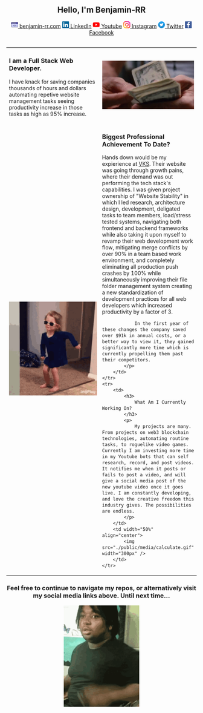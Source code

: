<main>
    <section align="center" >
    <h1>Hello, I'm Benjamin-RR</h1>
        <div>
        <a href="https://benjamin-rr.com/" target="_blank"><img src="./public/media/web.png" alt="web icon" width="18"> benjamin-rr.com</a> 
        <a href="https://www.linkedin.com/in/benjaminrobertrussell/" target="_blank"><img src="./public/media/linkedin.png" alt="web icon" width="18"> LinkedIn</a> 
        <a href="https://www.youtube.com/@benjaminrr128" target="_blank"><img src="./public/media/youtube.png" alt="web icon" width="18"> Youtube</a> 
        <a href="https://www.instagram.com/benjamin_r_r/" target="_blank"><img src="./public/media/instagram.png" alt="web icon" width="18"> Instagram</a>
        <a href="https://twitter.com/TheWowDeveloper" target="_blank"><img src="./public/media/twitter.png" alt="web icon" width="18"> Twitter</a>
        <a href="https://www.facebook.com/BenjaminRR/" target="_blank"><img src="./public/media/facebook.png" alt="web icon" width="18"> Facebook</a>
        </div>
    </section>
    <br/>
<table width="100%">
    <tr>
        <td width="50%" >
            <h3>
                I am a Full Stack Web Developer. 
            </h3>
            <p>
                I have knack for saving companies thousands of hours and dollars automating repetive website management tasks seeing productivity increase in those tasks as high as 95% increase.
            </p>
        </td>
        <td width="50%" align="center">
            <img src="./public/media/money.gif" width="300px" />
        </td>
    </tr>
    <tr>
        <td width="50%" align="center">
            <img src="./public/media/success.gif" width="300px" />
        </td>
        <td>
            <h3>
                Biggest Professional Achievement To Date?
            </h3>
            <p>
                Hands down would be my expierience at <a href="https://vksapp.com" target="_blank">VKS</a>. Their website was going through growth pains, where their demand was out performing the tech stack's capabilities. I was given project ownership of "Website Stability" in which I led research, architecture design, development, deligated tasks to team members, load/stress tested systems, navigating both frontend and backend frameworks while also taking it upon myself to revamp their web development work flow, mitigating merge conflicts by over 90% in a team based work environment, and completely eliminating all production push crashes by 100% while simultaneously improving their file folder management system creating a new standardization of development practices for all web developers which increased productivity by a factor of 3.

                In the first year of these changes the company saved over $91k in annual costs, or a better way to view it, they gained significantly more time which is currently propelling them past their competitors.
            </p>
        </td>
    </tr>
    <tr>
        <td>
            <h3>
                What Am I Currently Working On?
            </h3>
            <p>
                My projects are many. From projects on web3 blockchain technologies, automating routine tasks, to roguelike video games. Currently I am investing more time in my Youtube bots that can self research, record, and post videos. It notifies me when it posts or fails to post a video, and will give a social media post of the new youtube video once it goes live. I am constantly developing, and love the creative freedom this industry gives. The possibilities are endless.
            </p>
        </td>
        <td width="50%" align="center">
            <img src="./public/media/calculate.gif" width="300px" />
        </td>
    </tr>
</table>
<div width="100%" align="center">
    <h3>
        Feel free to continue to navigate my repos, or alternatively visit my social media links above. Until next time...
    </h3>
    <img src="./public/media/disappear.gif" width="200px" />
</div>
</main>
